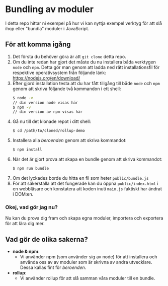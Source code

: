 # Bundling av moduler

I detta repo hittar ni exempel på hur vi kan nyttja exempel verktyg för att slå ihop eller "bundla" moduler i JavaScript.

## För att komma igång
1. Det första du behöver göra är att `git clone` detta repo.
2. Om du inte redan har gjort det måste du nu installera båda verktygen `node` och `npm`. Detta gör man genom att ladda ned rätt installationsfil för respektive operativsystem från följande länk:
  https://nodejs.org/en/download/
3. Efter gjord installation testa att du har fått tillgång till både `node` och `npm` genom att skriva följande två kommandon i ett shell:
    ```bash
    $ node -v
    // din version node visas här
    $ npm -v
    // din version av npm visas här
    ```
4. Gå nu till det klonade repot i ditt shell:
    ```bash
    $ cd /path/to/cloned/rollup-demo
    ```
5. Installera alla _beroenden_ genom att skriva kommandot:
    ```bash
    $ npm install
    ```
6. När det är gjort prova att skapa en bundle genom att skriva kommandot:
    ```bash
    $ npm run bundle
    ```
7. Om det lyckades borde du hitta en fil som heter `public/bundle.js`
8. För att säkerställa att det fungerade kan du öppna `public/index.html` i en webbläsare och konstatera att koden inuti `main.js` faktiskt har ändrat i DOM:en.

### Okej, vad gör jag nu?
Nu kan du prova dig fram och skapa egna moduler, importera och exportera för att lära dig mer.


## Vad gör de olika sakerna?
- **node & npm**:
  - Vi använder npm (som använder sig av node) för att installera och använda oss av av moduler som är skrivna av andra utvecklare. Dessa kallas fint för  _beroenden_.
- **rollup**:
  - Vi använder rollup för att slå samman våra moduler till en bundle.
